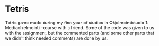 # Tetris
Tetris game made during my first year of studies in Ohjelmointistudio 1: Mediaohjelmointi -course with a friend.
Some of the code was given to us with the assignment, but the commented parts (and some other parts that we didn't think needed comments) are done by us. 
